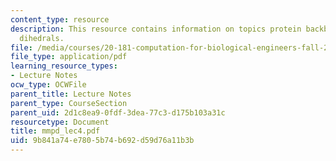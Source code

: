 ```yaml
---
content_type: resource
description: This resource contains information on topics protein backbone and improper
  dihedrals.
file: /media/courses/20-181-computation-for-biological-engineers-fall-2006/9b841a74e7805b74b692d59d76a11b3b_mmpd_lec4.pdf
file_type: application/pdf
learning_resource_types:
- Lecture Notes
ocw_type: OCWFile
parent_title: Lecture Notes
parent_type: CourseSection
parent_uid: 2d1c8ea9-0fdf-3dea-77c3-d175b103a31c
resourcetype: Document
title: mmpd_lec4.pdf
uid: 9b841a74-e780-5b74-b692-d59d76a11b3b
---
```


